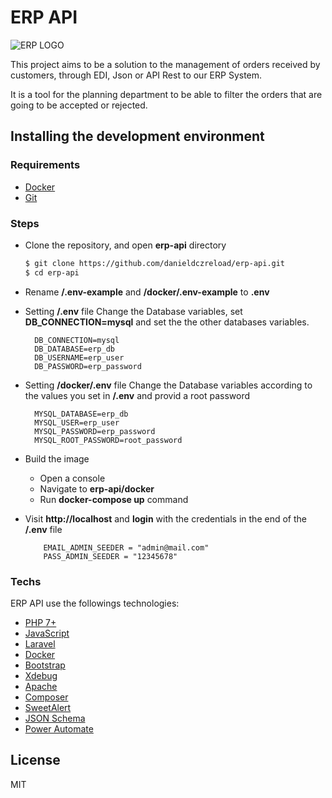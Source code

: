 # ERP API

![ERP LOGO](https://pi.tv/images/factory/companies/200/200/3556_tegraglobal.jpg)

This project aims to be a solution to the management of orders received by customers, through EDI, Json or API Rest to our ERP System.

It is a tool for the planning department to be able to filter the orders that are going to be accepted or rejected.

## Installing the development environment

### Requirements
  * [Docker](https://www.docker.com/)
  * [Git](https://git-scm.com/)

### Steps

  * Clone the repository, and open **erp-api** directory
    ```sh
    $ git clone https://github.com/danieldczreload/erp-api.git
    $ cd erp-api
    ```
  * Rename **/.env-example** and **/docker/.env-example** to **.env**
  
  * Setting **/.env** file
    Change the Database variables, set **DB_CONNECTION=mysql** 
    and set the the other databases variables.
      ```.env
        DB_CONNECTION=mysql
        DB_DATABASE=erp_db
        DB_USERNAME=erp_user
        DB_PASSWORD=erp_password
    ```

 * Setting **/docker/.env** file
    Change the Database variables according to the values you set in **/.env**
    and provid a root password
      ```.env
        MYSQL_DATABASE=erp_db
        MYSQL_USER=erp_user
        MYSQL_PASSWORD=erp_password
        MYSQL_ROOT_PASSWORD=root_password
    ```

  * Build the image
    * Open a console
    * Navigate to **erp-api/docker**
    * Run **docker-compose up** command
    
  * Visit **http://localhost** and **login** with the credentials in the end of the **/.env** file
    ```.env
        EMAIL_ADMIN_SEEDER = "admin@mail.com"
        PASS_ADMIN_SEEDER = "12345678"
    ```


### Techs

ERP API use the followings technologies:

* [PHP 7+](https://www.php.net/)
* [JavaScript](https://www.javascript.com/)
* [Laravel](https://laravel.com/)
* [Docker](https://www.docker.com/)
* [Bootstrap](https://getbootstrap.com/)
* [Xdebug](https://xdebug.org/)
* [Apache](https://www.apache.org/)
* [Composer](https://getcomposer.org/)
* [SweetAlert](https://sweetalert.js.org/)
* [JSON Schema](https://json-schema.org/)
* [Power Automate](https://flow.microsoft.com/)



License
----
MIT

